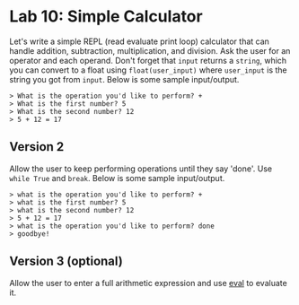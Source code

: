 
# Lab 10: Simple Calculator

Let's write a simple REPL (read evaluate print loop) calculator that can handle addition, subtraction, multiplication, and division. Ask the user for an operator and each operand. Don't forget that `input` returns a `string`, which you can convert to a float using `float(user_input)` where `user_input` is the string you got from `input`. Below is some sample input/output.


```
> What is the operation you'd like to perform? +
> What is the first number? 5
> What is the second number? 12
> 5 + 12 = 17
```


## Version 2

Allow the user to keep performing operations until they say 'done'. Use `while True` and `break`. Below is some sample input/output.

```
> what is the operation you'd like to perform? +
> what is the first number? 5
> what is the second number? 12
> 5 + 12 = 17
> what is the operation you'd like to perform? done
> goodbye!
```


## Version 3 (optional)

Allow the user to enter a full arithmetic expression and use [eval](https://docs.python.org/3/library/functions.html#eval) to evaluate it.
